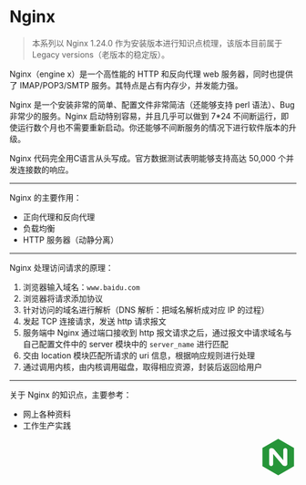 # Nginx

> 本系列以 Nginx 1.24.0 作为安装版本进行知识点梳理，该版本目前属于 Legacy versions（老版本的稳定版）。

Nginx（engine x）是一个高性能的 HTTP 和反向代理 web 服务器，同时也提供了 IMAP/POP3/SMTP 服务。其特点是占有内存少，并发能力强。

Nginx 是一个安装非常的简单、配置文件非常简洁（还能够支持 perl 语法）、Bug 非常少的服务。Nginx 启动特别容易，并且几乎可以做到 7*24 不间断运行，即使运行数个月也不需要重新启动。你还能够不间断服务的情况下进行软件版本的升级。

Nginx 代码完全用C语言从头写成。官方数据测试表明能够支持高达 50,000 个并发连接数的响应。

<hr>

Nginx 的主要作用：

* 正向代理和反向代理
* 负载均衡
* HTTP 服务器（动静分离）

<hr>

Nginx 处理访问请求的原理：

1. 浏览器输入域名：`www.baidu.com`
2. 浏览器将请求添加协议
3. 针对访问的域名进行解析（DNS 解析：把域名解析成对应 IP 的过程）
4. 发起 TCP 连接请求，发送 http 请求报文
5. 服务端中 Nginx 通过端口接收到 http 报文请求之后，通过报文中请求域名与自己配置文件中的 server 模块中的 `server_name` 进行匹配
6. 交由 location 模块匹配所请求的 uri 信息，根据响应规则进行处理
7. 通过调用内核，由内核调用磁盘，取得相应资源，封装后返回给用户

<hr>

关于 Nginx 的知识点，主要参考：

* 网上各种资料
* 工作生产实践

<div style="text-align: right">
  <svg t="1624981822388" class="icon" viewBox="0 0 1024 1024" version="1.1" xmlns="http://www.w3.org/2000/svg" p-id="1252" width="64" height="64"><path d="M512 0L68.48 256v512L512 1024l443.52-256V256z m256 707.84c0 30.08-27.552 55.04-65.248 55.04-26.912 0-57.632-10.88-76.832-34.56l-256-304.672v284.16c0 30.752-24.32 55.04-54.368 55.04H312.32c-30.752 0-55.04-25.6-55.04-55.04V316.16c0-30.08 26.88-55.04 64-55.04 27.552 0 58.88 10.88 78.08 34.56l254.72 304.672V316.16c0-30.752 25.6-55.04 55.04-55.04h3.2c30.72 0 55.04 25.6 55.04 55.04v391.68z" fill="#269539" p-id="1253"></path></svg>
</div>

